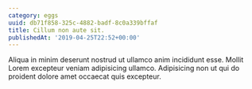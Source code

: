 ```yaml
---
category: eggs
uuid: db71f858-325c-4882-badf-8c0a339bffaf
title: Cillum non aute sit.
publishedAt: '2019-04-25T22:52+00:00'
---
```


Aliqua in minim deserunt nostrud ut ullamco anim incididunt esse. Mollit Lorem excepteur veniam adipisicing ullamco. Adipisicing non ut qui do proident dolore amet occaecat quis excepteur.
